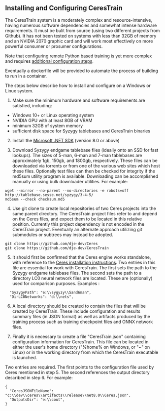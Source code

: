 
## Installing and Configuring CeresTrain

The CeresTrain system is a moderately complex and resource-intensive, having numerous software dependencies and somewhat intense hardware requirements. It must be bulit from source (using two different projects from Github). It has not been tested on systems with less than 32GB of memory and an NVIDIA 2070 graphic card and will work most effectively on more powerful consumer or prosumer configurations.

Note that configuring remote Python based training is yet more complex and requires [additional configuration steps](distributed_training.md).

Eventually a dockerfile will be provided to automate the process of building to run in a container.

The steps below describe how to install and configure on a Windows or Linux system.


1. Make sure the minimum hardware and software requirements are satisfied, including:
- Windows 10+ or Linux operating system
- NVIDIA GPU with at least 8GB of VRAM
- minimum 32GB of system memory
- sufficient disk space for Syzygy tablebases and CeresTrain binaries


2. Install the [Microsoft .NET SDK](https://dotnet.microsoft.com/en-us/download/dotnet/8.0) (version 8.0 or above)


3. Download Syzygy endgame tablebase files (ideally onto an SSD for fast lookups). The sizes of 5-man, 6-man and 7-man tablebases are approximately 1gb, 150gb, and 1800gb, respectively. These files can be downloaded via torrents or from one of the various web sites which host these files. Optionally test files can then be checked for integrity if the md5sum utility program is available. Downloading can be accomplished manually or using bulk downloader utilities. For example: 

```
wget --mirror --no-parent --no-directories -e robots=off http://tablebase.sesse.net/syzygy/3-4-5/
md5sum --check checksum.md5
``````


4. Use git clone to create local repositories of two Ceres projects into the same parent directory. The CeresTrain project files refer to and depend on the Ceres files, and expect them to be located in this relative position. Currently this project dependency is not encoded in the CeresTrain project. Eventually an alternate approach utilizing git submodules or subtrees may instead be adopted.

```
git clone https://github.com/dje-dev/Ceres
git clone https://github.com/dje-dev/CeresTrain
```

5. It should first be confirmed that the Ceres engine works standalone, with reference to the [Ceres installation instructions](https://github.com/dje-dev/Ceres/blob/main/Setup.md). Two entries in this file are essential for work with CeresTrain. The first sets the path to the Syzygy endgame tablebase files. The second sets the path to a directory LC0 neural network files are located. These are (optionally) used for comparison purposes. Examples :
```
  "SyzygyPath": "e:\\sygyzy\\5and6man",
  "DirLC0Networks": "d:\\nets",
```

6. A local directory should be created to contain the files that will be created by CeresTrain. These include configuration and results summary files (in JSON format) as well as artifacts produced by the training process such as training checkpoint files and ONNX network files. 

7. Finally it is necessary to create a file "CeresTrain.json" containing configuration information for CeresTrain. This file can be located in either the user's home directory ("%home% on Windows, or "~" on Linux) or in the working directory from which the CeresTrain executable is launched.

Two entries are required. The first points to the configuration file used by Ceres mentioned in step 5. The second references the output directory described in step 6. For example:

```
{
  "CeresJSONFileName": "c:\\dev\\ceres\\artifacts\\release\\net8.0\\Ceres.json",
  "OutputsDir": "e:\\cout",
}
```

